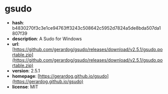 # gsudo

- **hash**: b4830270f3c3e1ce94763ff3243c508642c5952d7824a5de8bda507da1807f39
- **description**: A Sudo for Windows
- **url**: [https://github.com/gerardog/gsudo/releases/download/v2.5.1/gsudo.portable.zip](https://github.com/gerardog/gsudo/releases/download/v2.5.1/gsudo.portable.zip)
- **version**: 2.5.1
- **homepage**: [https://gerardog.github.io/gsudo](https://gerardog.github.io/gsudo)
- **license**: MIT

